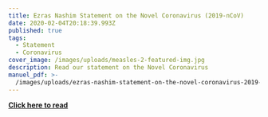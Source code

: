 ```yaml
---
title: Ezras Nashim Statement on the Novel Coronavirus (2019-nCoV)
date: 2020-02-04T20:18:39.993Z
published: true
tags:
  - Statement
  - Coronavirus
cover_image: /images/uploads/measles-2-featured-img.jpg
description: Read our statement on the Novel Coronavirus
manuel_pdf: >-
  /images/uploads/ezras-nashim-statement-on-the-novel-coronavirus-2019-ncov-1-1.pdf
---
```

**[Click here to read](https://ezrasnashim.netlify.com/images/uploads/ezras-nashim-statement-on-the-novel-coronavirus-2019-ncov-1-1.pdf)**